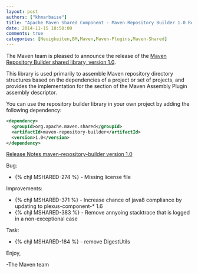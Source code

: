 ```yaml
---
layout: post
authors: ["khmarbaise"]
title: "Apache Maven Shared Component - Maven Repository Builder 1.0 Released"
date: 2014-11-15 18:50:00
comments: true
categories: [Neuigkeiten,BM,Maven,Maven-Plugins,Maven-Shared]
---
```

The Maven team is pleased to announce the release of the 
[Maven Repository Builder shared library, version 1.0](http://maven.apache.org/shared/maven-repository-builder/).

This library is used primarily to assemble Maven repository directory
structures based on the dependencies of a project or set of projects,
and provides the implementation for the <repositories/> section of
the Maven Assembly Plugin assembly descriptor.


You can use the repository builder library in your own project by
adding the following dependency:

``` xml
<dependency>
  <groupId>org.apache.maven.shared</groupId>
  <artifactId>maven-repository-builder</artifactId>
  <version>1.0</version>
</dependency>
```

<!-- more -->

[Release Notes maven-repository-builder version 1.0](http://jira.codehaus.org/secure/ReleaseNote.jspa?projectId=11761&version=17140)

Bug:

 * {% chjl MSHARED-274 %} - Missing license file

Improvements:

 * {% chjl MSHARED-371 %} - Increase chance of java8 compliance by updating to plexus-component-* 1.6
 * {% chjl MSHARED-383 %} - Remove annyoing stacktrace that is logged in a non-exceptional case

Task:

 * {% chjl MSHARED-184 %} - remove DigestUtils

Enjoy,

-The Maven team
